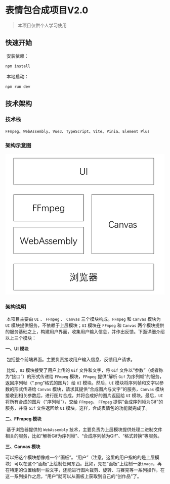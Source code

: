 # 表情包合成项目V2.0

> 本项目仅供个人学习使用

## 快速开始

​	安装依赖：

```sh
npm install
```

​	本地启动：

```sh
npm run dev
```

## 技术架构

### 技术栈

`FFmpeg`、`WebAssembly`、`Vue3`、`TypeScript`、`Vite`、`Pinia`、`Element Plus`

### 架构示意图

![img](https://raw.githubusercontent.com/xiaofei-2020/sticker-v2.0/main/docs/images/architecture.png)

### 架构说明

​   本项目主要由 `UI` 、 `FFmpeg` 、 `Canvas` 三个模块构成。`FFmpeg` 和 `Canvas` 模块为 `UI` 模块提供服务，不依赖于上层模块；`UI` 模块在 `FFmpeg` 和 `Canvas` 两个模块提供的服务基础之上，构建用户界面，收集用户输入信息，并作出反馈。下面详细介绍以上三个模块：

**一、UI 模块**

​   包括整个前端界面。主要负责接收用户输入信息、反馈用户请求。

​   比如，`UI` 模块接受了用户上传的 `Gif` 文件和文字，将 `Gif` 文件以“参数”（或者称为“接口”）的形式传递给 `FFmpeg` 模块，`FFmpeg` 提供“解析 `Gif` 为序列帧”的服务，返回序列帧（“.png”格式的图片）给 `UI` 模块。然后，`UI` 模块将序列帧和文字以参数的形式传递给 `Canvas` 模块，请求其提供“合成图片与文字”的服务，`Canvas` 模块接收到相关参数后，进行图片合成，并将合成好的图片返回给 `UI` 模块。最后，`UI` 将所有合成的图片（“序列帧”），交给 `FFmpeg`， `FFmpeg` 提供“合成序列帧为Gif”的服务，并将 `Gif` 文件返回给 `UI` 模块。这样，合成表情包的功能就完成了。

**二、FFmpeg 模块**

​   基于浏览器提供的 `WebAssembly` 技术，主要负责为上层模块提供处理二进制文件相关的服务，比如“解析Gif为序列帧”、“合成序列帧为Gif”、“格式转换”等服务。

**三、Canvas 模块**

​   可以把这个模块想像成一个“画板”。“用户”（注意，这里的用户指的的是上层模块）可以在这个“画板”上绘制任何东西。比如，先在“画板”上绘制一张`image`，再在特定的位置绘制一些文字，还能进行图片裁剪、旋转、马赛克等一系列操作，在这一系列操作之后，“用户”就可以从画板上获取到自己的“创作品”了。

